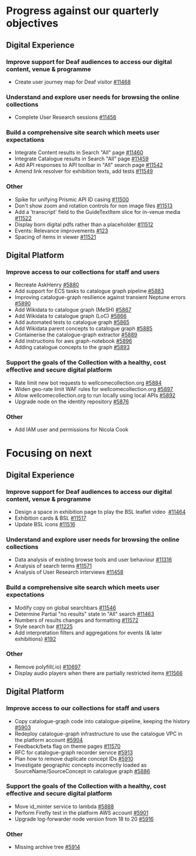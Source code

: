 # Progress against our quarterly objectives
## Digital Experience
### Improve support for Deaf audiences to access our digital content, venue & programme
- Create user journey map for Deaf visitor [#11468](https://github.com/wellcomecollection/wellcomecollection.org/issues/11468)

### Understand and explore user needs for browsing the online collections
- Complete User Research sessions [#11456](https://github.com/wellcomecollection/wellcomecollection.org/issues/11456)

### Build a comprehensive site search which meets user expectations
- Integrate Content results in Search "All" page [#11460](https://github.com/wellcomecollection/wellcomecollection.org/issues/11460)
- Integrate Catalogue results in Search "All" page [#11459](https://github.com/wellcomecollection/wellcomecollection.org/issues/11459)
- Add API responses to API toolbar in "All" search page [#11542](https://github.com/wellcomecollection/wellcomecollection.org/issues/11542)
- Amend link resolver for exhibition texts, add tests [#11549](https://github.com/wellcomecollection/wellcomecollection.org/issues/11549)

### Other
- Spike for unifying Prismic API ID casing [#11500](https://github.com/wellcomecollection/wellcomecollection.org/issues/11500)
- Don't show zoom and rotation controls for non image files [#11513](https://github.com/wellcomecollection/wellcomecollection.org/issues/11513)
- Add a 'transcript' field to the GuideTextItem slice for in-venue media [#11522](https://github.com/wellcomecollection/wellcomecollection.org/issues/11522)
- Display born digital pdfs rather than a placeholder [#11512](https://github.com/wellcomecollection/wellcomecollection.org/issues/11512)
- Events: Relevance improvements [#123](https://github.com/wellcomecollection/content-api/issues/123)
- Spacing of items in viewer [#11521](https://github.com/wellcomecollection/wellcomecollection.org/issues/11521)

## Digital Platform
### Improve access to our collections for staff and users
- Recreate AskHenry [#5880](https://github.com/wellcomecollection/platform/issues/5880)
- Add support for ECS tasks to catalogue graph pipeline [#5883](https://github.com/wellcomecollection/platform/issues/5883)
- Improving catalogue-graph resilience against transient Neptune errors [#5890](https://github.com/wellcomecollection/platform/issues/5890)
- Add Wikidata to catalogue graph (MeSH) [#5867](https://github.com/wellcomecollection/platform/issues/5867)
- Add Wikidata to catalogue graph (LoC) [#5866](https://github.com/wellcomecollection/platform/issues/5866)
- Add automated tests to catalogue graph [#5865](https://github.com/wellcomecollection/platform/issues/5865)
- Add Wikidata parent concepts to catalogue graph [#5885](https://github.com/wellcomecollection/platform/issues/5885)
- Containerise the catalogue-graph extractor [#5889](https://github.com/wellcomecollection/platform/issues/5889)
- Add instructions for aws graph-notebook [#5896](https://github.com/wellcomecollection/platform/issues/5896)
- Adding catalogue concepts to the graph [#5893](https://github.com/wellcomecollection/platform/issues/5893)

### Support the goals of the Collection with a healthy, cost effective and secure digital platform
- Rate limit new bot requests to wellcomecollection.org [#5884](https://github.com/wellcomecollection/platform/issues/5884)
- Widen geo-rate limit WAF rules for wellcomecollection.org [#5897](https://github.com/wellcomecollection/platform/issues/5897)
- Allow wellcomecollection.org to run locally using local APIs [#5892](https://github.com/wellcomecollection/platform/issues/5892)
- Upgrade node on the identity repository [#5876](https://github.com/wellcomecollection/platform/issues/5876)

### Other
- Add IAM user and permissions for Nicola Cook

# Focusing on next
## Digital Experience
### Improve support for Deaf audiences to access our digital content, venue & programme
- Design a space in exhibition page to play the BSL leaflet video  [#11464](https://github.com/wellcomecollection/wellcomecollection.org/issues/11464)
- Exhibition cards & BSL [#11517](https://github.com/wellcomecollection/wellcomecollection.org/issues/11517)
- Update BSL icons [#11516](https://github.com/wellcomecollection/wellcomecollection.org/issues/11516)

### Understand and explore user needs for browsing the online collections
- Data analysis of existing browse tools and user behaviour [#11316](https://github.com/wellcomecollection/wellcomecollection.org/issues/11316)
- Analysis of search terms [#11571](https://github.com/wellcomecollection/wellcomecollection.org/issues/11571)
- Analysis of User Research interviews [#11458](https://github.com/wellcomecollection/wellcomecollection.org/issues/11458)

### Build a comprehensive site search which meets user expectations
- Modify copy on global searchbars [#11546](https://github.com/wellcomecollection/wellcomecollection.org/issues/11546)
- Determine Partial "no results" state in "All" search [#11463](https://github.com/wellcomecollection/wellcomecollection.org/issues/11463)
- Numbers of results changes and formatting [#11572](https://github.com/wellcomecollection/wellcomecollection.org/issues/11572)
- Style search bar [#11225](https://github.com/wellcomecollection/wellcomecollection.org/issues/11225)
- Add interpretation filters and aggregations for events (& later exhibitions) [#192](https://github.com/wellcomecollection/content-api/issues/192)

### Other
- Remove polyfill(.io) [#10697](https://github.com/wellcomecollection/wellcomecollection.org/issues/10697)
- Display audio players when there are partially restricted items [#11566](https://github.com/wellcomecollection/wellcomecollection.org/issues/11566)

## Digital Platform
### Improve access to our collections for staff and users
- Copy catalogue-graph code into catalogue-pipeline, keeping the history [#5903](https://github.com/wellcomecollection/platform/issues/5903)
- Redeploy catalogue-graph infrastructure to use the catalogue VPC in the platform account [#5904](https://github.com/wellcomecollection/platform/issues/5904)
- Feedback/beta flag on theme pages [#11570](https://github.com/wellcomecollection/wellcomecollection.org/issues/11570)
- RFC for catalogue-graph recorder service [#5913](https://github.com/wellcomecollection/platform/issues/5913)
- Plan how to remove duplicate concept IDs [#5910](https://github.com/wellcomecollection/platform/issues/5910)
- Investigate geographic concepts incorrectly loaded as SourceName/SourceConcept in catalogue graph [#5886](https://github.com/wellcomecollection/platform/issues/5886)

### Support the goals of the Collection with a healthy, cost effective and secure digital platform
- Move id_minter service to lambda [#5888](https://github.com/wellcomecollection/platform/issues/5888)
- Perform Firefly test in the platform AWS account [#5901](https://github.com/wellcomecollection/platform/issues/5901)
- Upgrade log-forwarder node version from 18 to 20 [#5916](https://github.com/wellcomecollection/platform/issues/5916)

### Other
- Missing archive tree [#5914](https://github.com/wellcomecollection/platform/issues/5914)
